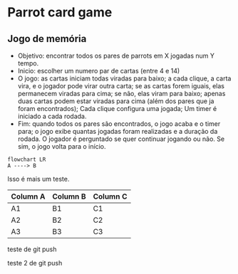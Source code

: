 # Parrot card game

## Jogo de memória 

- Objetivo: encontrar todos os pares de parrots em X jogadas num Y tempo.
- Inicio: escolher um numero par de cartas  (entre 4 e 14) 
- O jogo: as cartas iniciam todas viradas para baixo; a cada clique, a carta vira, e o jogador pode virar outra carta; se as cartas forem iguais, elas permanecem viradas para cima; se não, elas viram para baixo; apenas duas cartas podem estar viradas para cima (além dos pares que ja foram encontrados); Cada clique configura uma jogada; Um timer é iniciado a cada rodada.
- Fim: quando todos os pares são encontrados, o jogo acaba e o timer para; o jogo exibe quantas jogadas foram realizadas e a duração da rodada. O jogador é perguntado se quer continuar jogando ou não. Se sim, o jogo volta para o início.


```mermaid
flowchart LR
A ----> B
```

Isso é mais um teste.

Column A | Column B | Column C
---------|----------|---------
 A1 | B1 | C1
 A2 | B2 | C2
 A3 | B3 | C3

 teste de git push

 teste 2 de git push
